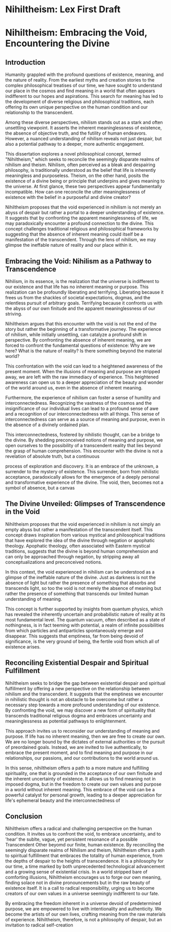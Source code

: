 # Nihiltheism: Lex First Draft

# Nihiltheism: Embracing the Void, Encountering the Divine

## Introduction

Humanity grappled with the profound questions of existence, meaning, and the nature of reality. From the earliest myths and creation stories to the complex philosophical treatises of our time, we have sought to understand our place in the cosmos and find meaning in a world that often appears indifferent to our hopes and aspirations. This search for meaning has led to the development of diverse religious and philosophical traditions, each offering its own unique perspective on the human condition and our relationship to the transcendent.

Among these diverse perspectives, nihilism stands out as a stark and often unsettling viewpoint. It asserts the inherent meaninglessness of existence, the absence of objective truth, and the futility of human endeavors. However, a nuanced understanding of nihilism reveals not just despair, but also a potential pathway to a deeper, more authentic engagement.

This dissertation explores a novel philosophical concept, termed "Nihiltheism," which seeks to reconcile the seemingly disparate realms of nihilism and theism. Nihilism, often perceived as a bleak and despairing philosophy, is traditionally understood as the belief that life is inherently meaningless and purposeless. Theism, on the other hand, posits the existence of a divine being or principle that underpins and gives meaning to the universe. At first glance, these two perspectives appear fundamentally incompatible. How can one reconcile the utter meaninglessness of existence with the belief in a purposeful and divine creator?

Nihiltheism proposes that the void experienced in nihilism is not merely an abyss of despair but rather a portal to a deeper understanding of existence. It suggests that by confronting the apparent meaninglessness of life, we may paradoxically encounter a profound connection to the divine. This concept challenges traditional religious and philosophical frameworks by suggesting that the absence of inherent meaning could itself be a manifestation of the transcendent. Through the lens of nihilism, we may glimpse the ineffable nature of reality and our place within it.

## Embracing the Void: Nihilism as a Pathway to Transcendence

Nihilism, in its essence, is the realization that the universe is indifferent to our existence and that life has no inherent meaning or purpose. This realization can be profoundly liberating and terrifying. Liberating because it frees us from the shackles of societal expectations, dogmas, and the relentless pursuit of arbitrary goals. Terrifying because it confronts us with the abyss of our own finitude and the apparent meaninglessness of our striving.

Nihiltheism argues that this encounter with the void is not the end of the story but rather the beginning of a transformative journey. The experience of nihilism, while initially unsettling, can catalyze a profound shift in perspective. By confronting the absence of inherent meaning, we are forced to confront the fundamental questions of existence: Why are we here? What is the nature of reality? Is there something beyond the material world?

This confrontation with the void can lead to a heightened awareness of the present moment. When the illusions of meaning and purpose are stripped away, we are left with the raw immediacy of experience. This heightened awareness can open us to a deeper appreciation of the beauty and wonder of the world around us, even in the absence of inherent meaning.

Furthermore, the experience of nihilism can foster a sense of humility and interconnectedness. Recognizing the vastness of the cosmos and the insignificance of our individual lives can lead to a profound sense of awe and a recognition of our interconnectedness with all things. This sense of interconnectedness can serve as a source of meaning and purpose, even in the absence of a divinely ordained plan.

This interconnectedness, fostered by nihilistic thought, can be a bridge to the divine. By shedding preconceived notions of meaning and purpose, we open ourselves to the possibility of a transcendent reality that lies beyond the grasp of human comprehension. This encounter with the divine is not a revelation of absolute truth, but a continuous

process of exploration and discovery. It is an embrace of the unknown, a surrender to the mystery of existence. This surrender, born from nihilistic acceptance, paradoxically allows for the emergence of a deeply personal and transformative experience of the divine. The void, then, becomes not a symbol of absence, but a canvas

## The Divine Unveiled: Glimpses of Transcendence in the Void

Nihiltheism proposes that the void experienced in nihilism is not simply an empty abyss but rather a manifestation of the transcendent itself. This concept draws inspiration from various mystical and philosophical traditions that have explored the idea of the divine through negation or apophatic theology. Apophatic theology, often associated with Eastern mystical traditions, suggests that the divine is beyond human comprehension and can only be approached through negation, by stripping away all conceptualizations and preconceived notions.

In this context, the void experienced in nihilism can be understood as a glimpse of the ineffable nature of the divine. Just as darkness is not the absence of light but rather the presence of something that absorbs and transcends light, so too the void is not merely the absence of meaning but rather the presence of something that transcends our limited human understanding of meaning.

This concept is further supported by insights from quantum physics, which has revealed the inherently uncertain and probabilistic nature of reality at its most fundamental level. The quantum vacuum, often described as a state of nothingness, is in fact teeming with potential, a realm of infinite possibilities from which particles and antiparticles spontaneously emerge and disappear. This suggests that emptiness, far from being devoid of significance, is the very ground of being, the fertile void from which all of existence arises.

## Reconciling Existential Despair and Spiritual Fulfillment

Nihiltheism seeks to bridge the gap between existential despair and spiritual fulfillment by offering a new perspective on the relationship between nihilism and the transcendent. It suggests that the emptiness we encounter in nihilistic thought is not an obstacle to be overcome but rather a necessary step towards a more profound understanding of our existence. By confronting the void, we may discover a new form of spirituality that transcends traditional religious dogma and embraces uncertainty and meaninglessness as potential pathways to enlightenment.

This approach invites us to reconsider our understanding of meaning and purpose. If life has no inherent meaning, then we are free to create our own. We are no longer bound by the dictates of external authorities or the pursuit of preordained goals. Instead, we are invited to live authentically, to embrace the present moment, and to find meaning and purpose in our relationships, our passions, and our contributions to the world around us.

In this sense, nihiltheism offers a path to a more mature and fulfilling spirituality, one that is grounded in the acceptance of our own finitude and the inherent uncertainty of existence. It allows us to find meaning not in imposed dogma, but in the freedom to create our own values and purpose in a world without inherent meaning. This embrace of the void can be a powerful catalyst for personal growth, leading to a deeper appreciation for life's ephemeral beauty and the interconnectedness of

## Conclusion

Nihiltheism offers a radical and challenging perspective on the human condition. It invites us to confront the void, to embrace uncertainty, and to 'hear’ the sublte, vague, yet persistent resonance of a possible Transcendent Other beyomd our finite, human existence. By reconciling the seemingly disparate realms of Nihilism and theism, Nihiltheism offers a path to spiritual fulfillment that embraces the totality of human experience, from the depths of despair to the heights of transcendence. It is a philosophy for our time, a time marked by both unprecedented technological advancement and a growing sense of existential crisis. In a world stripped bare of comforting illusions, Nihiltheism encourages us to forge our own meaning, finding solace not in divine pronouncements but in the raw beauty of existence itself. It is a call to radical responsibility, urging us to become creators of our own values in a universe seemingly indifferent to our fate.

By embracing the freedom inherent in a universe devoid of predetermined purpose, we are empowered to live with intentionality and authenticity. We become the artists of our own lives, crafting meaning from the raw materials of experience. Nihiltheism, therefore, is not a philosophy of despair, but an invitation to radical self-creation

